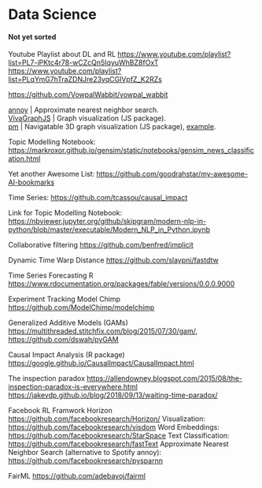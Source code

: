 # Data Science

#### Not yet sorted

Youtube Playlist about DL and RL
https://www.youtube.com/playlist?list=PL7-jPKtc4r78-wCZcQn5IqyuWhBZ8fOxT
https://www.youtube.com/playlist?list=PLqYmG7hTraZDNJre23vqCGIVpfZ_K2RZs

https://github.com/VowpalWabbit/vowpal_wabbit   


[annoy](https://github.com/spotify/annoy) | Approximate nearest neighbor search.  
[VivaGraphJS](https://github.com/anvaka/VivaGraphJS) | Graph visualization (JS package).    
[pm](https://github.com/anvaka/pm) | Navigatable 3D graph visualization (JS package), [example](https://w2v-vis-dot-hcg-team-di.appspot.com/#/galaxy/word2vec?cx=5698&cy=-5135&cz=5923&lx=0.1127&ly=0.3238&lz=-0.1680&lw=0.9242&ml=150&s=1.75&l=1&v=hc).    

Topic Modelling Notebook:
https://markroxor.github.io/gensim/static/notebooks/gensim_news_classification.html


Yet another Awesome List:
https://github.com/goodrahstar/my-awesome-AI-bookmarks

Time Series:
https://github.com/tcassou/causal_impact


Link for Topic Modelling Notebook: https://nbviewer.jupyter.org/github/skipgram/modern-nlp-in-python/blob/master/executable/Modern_NLP_in_Python.ipynb

Collaborative filtering
https://github.com/benfred/implicit

Dynamic Time Warp Distance
https://github.com/slaypni/fastdtw


Time Series Forecasting R
https://www.rdocumentation.org/packages/fable/versions/0.0.0.9000

Experiment Tracking Model Chimp https://github.com/ModelChimp/modelchimp

Generalized Additive Models (GAMs) https://multithreaded.stitchfix.com/blog/2015/07/30/gam/, https://github.com/dswah/pyGAM

Causal Impact Analysis (R package) https://google.github.io/CausalImpact/CausalImpact.html


The inspection paradox https://allendowney.blogspot.com/2015/08/the-inspection-paradox-is-everywhere.html https://jakevdp.github.io/blog/2018/09/13/waiting-time-paradox/


Facebook RL Framwork Horizon https://github.com/facebookresearch/Horizon/
Visualization: https://github.com/facebookresearch/visdom
Word Embeddings: https://github.com/facebookresearch/StarSpace
Text Classification: https://github.com/facebookresearch/fastText
Approximate Nearest Neighbor Search (alternative to Spotify annoy): https://github.com/facebookresearch/pysparnn



FairML https://github.com/adebayoj/fairml
